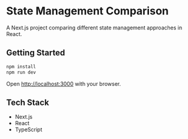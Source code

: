 # State Management Comparison

A Next.js project comparing different state management approaches in React.

## Getting Started

```bash
npm install
npm run dev
```

Open [http://localhost:3000](http://localhost:3000) with your browser.

## Tech Stack

- Next.js
- React
- TypeScript
